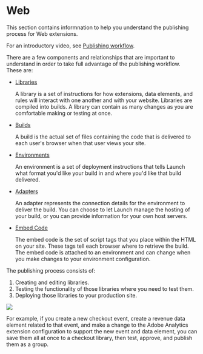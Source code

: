 # Web

This section contains informnation to help you understand the publishing process for Web extensions. 

For an introductory video, see [Publishing workflow](../getting-started/videos.md).

There are a few components and relationships that are important to understand in order to take full advantage of the publishing workflow. These are:

* [Libraries](web/libraries.md)

  A library is a set of instructions for how extensions, data elements, and rules will interact with one another and with your website. Libraries are compiled into builds. A library can contain as many changes as you are comfortable making or testing at once.

* [Builds](web/builds.md)

  A build is the actual set of files containing the code that is delivered to each user's browser when that user views your site.

* [Environments](web/environments.md)

  An environment is a set of deployment instructions that tells Launch what format you'd like your build in and where you'd like that build delivered.

* [Adapters](web/adapters.md)

  An adapter represents the connection details for the environment to deliver the build. You can choose to let Launch manage the hosting of your build, or you can provide information for your own host servers.

* [Embed Code](web/environments.md#embed-code)

  The embed code is the set of script tags that you place within the HTML on your site. These tags tell each browser where to retrieve the build. The embed code is attached to an environment and can change when you make changes to your environment configuration.

The publishing process consists of:

1. Creating and editing libraries.
2. Testing the functionality of those libraries where you need to test them.
3. Deploying those libraries to your production site.

![](../.gitbook/assets/publishing.jpg)

For example, if you create a new checkout event, create a revenue data element related to that event, and make a change to the Adobe Analytics extension configuration to support the new event and data element, you can save them all at once to a checkout library, then test, approve, and publish them as a group.

